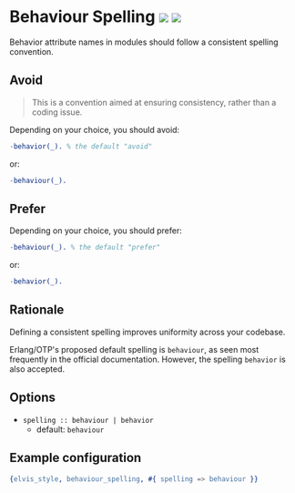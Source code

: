 # Behaviour Spelling [![](https://img.shields.io/badge/since-1.3.0-blue)](https://github.com/inaka/elvis_core/releases/tag/1.3.0) ![](https://img.shields.io/badge/BEAM-yes-orange)

Behavior attribute names in modules should follow a consistent spelling convention.

## Avoid

> This is a convention aimed at ensuring consistency, rather than a coding issue.

Depending on your choice, you should avoid:

```erlang
-behavior(_). % the default "avoid"
```

or:

```erlang
-behaviour(_).
```

## Prefer

Depending on your choice, you should prefer:

```erlang
-behaviour(_). % the default "prefer"
```

or:

```erlang
-behavior(_).
```

## Rationale

Defining a consistent spelling improves uniformity across your codebase.

Erlang/OTP's proposed default spelling is `behaviour`, as seen most frequently in the official
documentation. However, the spelling `behavior` is also accepted.

## Options

- `spelling :: behaviour | behavior`
  - default: `behaviour`

## Example configuration

```erlang
{elvis_style, behaviour_spelling, #{ spelling => behaviour }}
```
